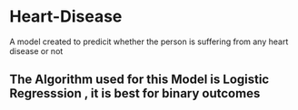# Heart-Disease

A model created to predicit whether the person is suffering from any heart disease or not


## The Algorithm used for this Model is **Logistic Regresssion** , it is best for binary outcomes
